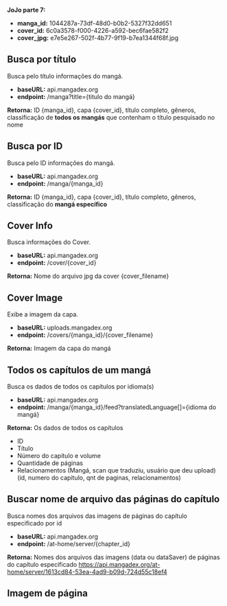 **JoJo parte 7:**
- **manga_id:** 1044287a-73df-48d0-b0b2-5327f32dd651
- **cover_id:** 6c0a3578-f000-4226-a592-bec6fae582f2
- **cover_jpg:** e7e5e267-502f-4b77-9f19-b7ea1344f68f.jpg

## Busca por título
Busca pelo título informações do mangá.
- **baseURL:** api.mangadex.org
- **endpoint:** /manga?title={titulo do mangá} 

**Retorna:** ID {manga_id}, capa {cover_id}, título completo, gêneros, classificação de **todos os mangás** que contenham o título pesquisado no nome

## Busca por ID
Busca pelo ID informações do mangá.
- **baseURL:** api.mangadex.org
- **endpoint:** /manga/{manga_id} 

**Retorna:** ID {manga_id}, capa {cover_id}, título completo, gêneros, classificação do **mangá específico**

## Cover Info
Busca informações do Cover.
- **baseURL:** api.mangadex.org
- **endpoint:** /cover/{cover_id}

**Retorna:** Nome do arquivo jpg da cover {cover_filename}

## Cover Image
Exibe a imagem da capa.
- **baseURL:** uploads.mangadex.org
- **endpoint:** /covers/{manga_id}/{cover_filename}

**Retorna:** Imagem da capa do mangá

## Todos os capítulos de um mangá
Busca os dados de todos os capítulos por idioma(s)
- **baseURL:** api.mangadex.org
- **endpoint:** /manga/{manga_id}/feed?translatedLanguage[]={idioma do mangá}

**Retorna:** Os dados de todos os capítulos
- ID
- Título
- Número do capítulo e volume
- Quantidade de páginas
- Relacionamentos (Mangá, scan que traduziu, usuário que deu upload)
 (id, numero do capitulo, qnt de paginas, relacionamentos)

## Buscar nome de arquivo das páginas do capítulo
Busca nomes dos arquivos das imagens de páginas do capítulo especificado por id
- **baseURL:** api.mangadex.org
- **endpoint:** /at-home/server/{chapter_id}

**Retorna:** Nomes dos arquivos das imagens (data ou dataSaver) de páginas do capítulo especificado
https://api.mangadex.org/at-home/server/1613cd84-53ea-4ad9-b09d-724d55c18ef4

## Imagem de página